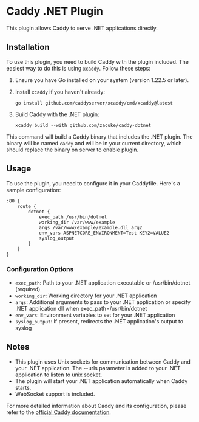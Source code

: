 # Caddy .NET Plugin

This plugin allows Caddy to serve .NET applications directly.

## Installation

To use this plugin, you need to build Caddy with the plugin included. The easiest way to do this is using `xcaddy`. Follow these steps:

1. Ensure you have Go installed on your system (version 1.22.5 or later).

2. Install `xcaddy` if you haven't already:
   ```
   go install github.com/caddyserver/xcaddy/cmd/xcaddy@latest
   ```

3. Build Caddy with the .NET plugin:
   ```
   xcaddy build --with github.com/zacuke/caddy-dotnet
   ```
 
This command will build a Caddy binary that includes the .NET plugin. The binary will be named `caddy` and will be in your current directory, which should replace the binary on server to enable plugin.

## Usage

To use the plugin, you need to configure it in your Caddyfile. Here's a sample configuration:

```
:80 {
    route {
        dotnet {
            exec_path /usr/bin/dotnet
            working_dir /var/www/example
            args /var/www/example/example.dll arg2
            env_vars ASPNETCORE_ENVIRONMENT=Test KEY2=VALUE2
            syslog_output
        }
    }
}
```

### Configuration Options

- `exec_path`: Path to your .NET application executable or /usr/bin/dotnet (required)
- `working_dir`: Working directory for your .NET application
- `args`: Additional arguments to pass to your .NET application or specify .NET application dll when exec_path=/usr/bin/dotnet
- `env_vars`: Environment variables to set for your .NET application
- `syslog_output`: If present, redirects the .NET application's output to syslog
 
## Notes

- This plugin uses Unix sockets for communication between Caddy and your .NET application. The --urls parameter is added to your .NET application to listen to unix socket.
- The plugin will start your .NET application automatically when Caddy starts.
- WebSocket support is included.

 
For more detailed information about Caddy and its configuration, please refer to the [official Caddy documentation](https://caddyserver.com/docs/).
